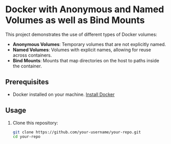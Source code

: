 # Docker with Anonymous and Named Volumes as well as Bind Mounts

This project demonstrates the use of different types of Docker volumes:

- **Anonymous Volumes**: Temporary volumes that are not explicitly named.
- **Named Volumes**: Volumes with explicit names, allowing for reuse across containers.
- **Bind Mounts**: Mounts that map directories on the host to paths inside the container.

## Prerequisites

- Docker installed on your machine. [Install Docker](https://docs.docker.com/get-docker/)

## Usage

1. Clone this repository:
   ```bash
   git clone https://github.com/your-username/your-repo.git
   cd your-repo
